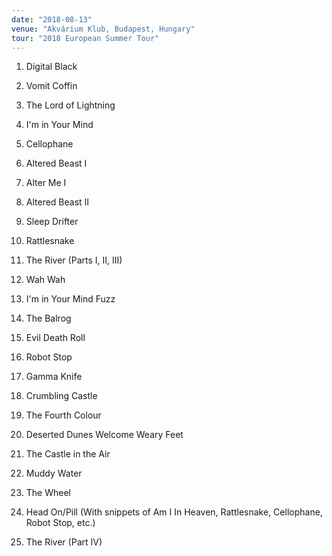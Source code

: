 ```yaml
---
date: "2018-08-13"
venue: "Akvárium Klub, Budapest, Hungary"
tour: "2018 European Summer Tour"
---
```



 1. Digital Black

 2. Vomit Coffin

 3. The Lord of Lightning

 4. I'm in Your Mind

 5. Cellophane

 6. Altered Beast I

 7. Alter Me I

 8. Altered Beast II

 9. Sleep Drifter

10. Rattlesnake

11. The River
    (Parts I, II, III)

12. Wah Wah

13. I'm in Your Mind Fuzz

14. The Balrog

15. Evil Death Roll

16. Robot Stop

17. Gamma Knife

18. Crumbling Castle

19. The Fourth Colour

20. Deserted Dunes Welcome Weary Feet

21. The Castle in the Air

22. Muddy Water

23. The Wheel

24. Head On/Pill
    (With snippets of Am I In Heaven, Rattlesnake, Cellophane, Robot
    Stop, etc.)

25. The River
    (Part IV)


